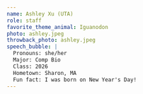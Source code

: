 ```yaml
---
name: Ashley Xu (UTA)
role: staff
favorite_theme_animal: Iguanodon
photo: ashley.jpeg
throwback_photo: ashley.jpeg
speech_bubble: |
  Pronouns: she/her 
  Major: Comp Bio 
  Class: 2026
  Hometown: Sharon, MA 
  Fun fact: I was born on New Year's Day!
---
```

